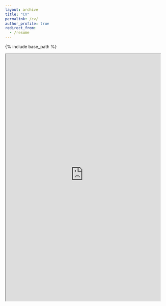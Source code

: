 ```yaml
---
layout: archive
title: "CV"
permalink: /cv/
author_profile: true
redirect_from:
  - /resume
---
```


{% include base_path %}

<iframe src="https://lxylab.oss-cn-shanghai.aliyuncs.com/CV/My_CV.pdf" width="100%" height="800rem"> This browser does not support PDFs. Please download the PDF to view it: Download PDF </iframe>

